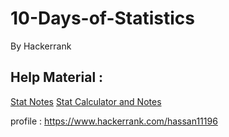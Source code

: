 # 10-Days-of-Statistics
By Hackerrank

## Help Material : 

[Stat Notes](https://www3.nd.edu/~rwilliam/stats1/)
[Stat Calculator and Notes](http://onlinestatbook.com/2/index.html)

profile : https://www.hackerrank.com/hassan11196
